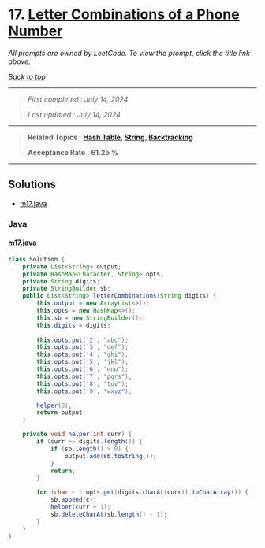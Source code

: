 # 17. [Letter Combinations of a Phone Number](<https://leetcode.com/problems/letter-combinations-of-a-phone-number>)

*All prompts are owned by LeetCode. To view the prompt, click the title link above.*

*[Back to top](<../README.md>)*

------

> *First completed : July 14, 2024*
>
> *Last updated : July 14, 2024*

------

> **Related Topics** : **[Hash Table](<by_topic/Hash Table.md>), [String](<by_topic/String.md>), [Backtracking](<by_topic/Backtracking.md>)**
>
> **Acceptance Rate** : **61.25 %**

------

## Solutions

- [m17.java](<../my-submissions/m17.java>)
### Java
#### [m17.java](<../my-submissions/m17.java>)
```Java
class Solution {
    private List<String> output;
    private HashMap<Character, String> opts;
    private String digits;
    private StringBuilder sb;
    public List<String> letterCombinations(String digits) {
        this.output = new ArrayList<>();
        this.opts = new HashMap<>();
        this.sb = new StringBuilder();
        this.digits = digits;
        
        this.opts.put('2', "abc");
        this.opts.put('3', "def");
        this.opts.put('4', "ghi");
        this.opts.put('5', "jkl");
        this.opts.put('6', "mno");
        this.opts.put('7', "pqrs");
        this.opts.put('8', "tuv");
        this.opts.put('9', "wxyz");

        helper(0);
        return output;
    }

    private void helper(int curr) {
        if (curr >= digits.length()) {
            if (sb.length() > 0) {
                output.add(sb.toString());
            }
            return;
        }

        for (char c : opts.get(digits.charAt(curr)).toCharArray()) {
            sb.append(c);
            helper(curr + 1);
            sb.deleteCharAt(sb.length() - 1);
        }
    }
}
```

